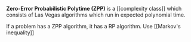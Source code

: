 **Zero-Error Probabilistic Polytime (ZPP)** is a [[complexity class]] which consists of Las Vegas algorithms which run in expected polynomial time.

If a problem has a ZPP algorithm, it has a RP algorithm. Use [[Markov's inequality]]